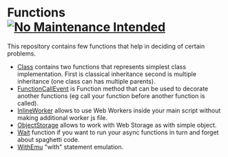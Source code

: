Functions [![No Maintenance Intended](http://unmaintained.tech/badge.svg)](http://unmaintained.tech/)
=========

This repository contains few functions that help in deciding of certain problems.
* [Class](Functions/tree/master/Class) contains two functions that represents simplest class implementation. First is classical inheritance second is multiple inheritance (one class can has multiple parents).
* [FunctionCallEvent](Functions/tree/master/FunctionCallEvent) is Function method that can be used to decorate another functions (eg call your function before another function is called).
* [InlineWorker](Functions/tree/master/InlineWorker) allows to use Web Workers inside your main script without making additional worker js file.
* [ObjectStorage](Functions/tree/master/ObjectStorage) allows to work with Web Storage as with simple object.
* [Wait](Functions/tree/master/Wait) function if you want to run your async functions in turn and forget about spaghetti code.
* [WithEmu](Functions/tree/master/WithEmu) "with" statement emulation.
